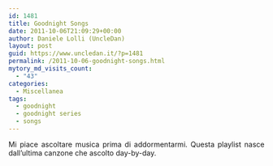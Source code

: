 ```yaml
---
id: 1481
title: Goodnight Songs
date: 2011-10-06T21:09:29+00:00
author: Daniele Lolli (UncleDan)
layout: post
guid: https://www.uncledan.it/?p=1481
permalink: /2011-10-06-goodnight-songs.html
mytory_md_visits_count:
  - "43"
categories:
  - Miscellanea
tags:
  - goodnight
  - goodnight series
  - songs
---
```

<p style="text-align: justify;">
  Mi piace ascoltare musica prima di addormentarmi. Questa playlist nasce dall&#8217;ultima canzone che ascolto day-by-day.
</p>

<p style="text-align: center;">
</p>